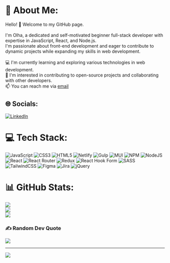 # 💫 About Me:
Hello! 👋 Welcome to my GitHub page.<br><br>I'm Olha, a dedicated and self-motivated beginner full-stack developer with expertise in JavaScript, React, and Node.js. <br>I'm passionate about front-end development and eager to contribute to dynamic projects while expanding my skills in web development.
<br><br>
💻 I'm currently learning and exploring various technologies in web development.
<br>
🌱 I'm interested in contributing to open-source projects and collaborating with other developers.
<br>
📫 You can reach me via [email](mailto:olha.sashchuk@gmail.com)


## 🌐 Socials:
[![LinkedIn](https://img.shields.io/badge/LinkedIn-%230077B5.svg?logo=linkedin&logoColor=white)](https://www.linkedin.com/in/olha-sashchuk/) 

# 💻 Tech Stack:
![JavaScript](https://img.shields.io/badge/javascript-%23323330.svg?style=for-the-badge&logo=javascript&logoColor=%23F7DF1E) ![CSS3](https://img.shields.io/badge/css3-%231572B6.svg?style=for-the-badge&logo=css3&logoColor=white) ![HTML5](https://img.shields.io/badge/html5-%23E34F26.svg?style=for-the-badge&logo=html5&logoColor=white) ![Netlify](https://img.shields.io/badge/netlify-%23000000.svg?style=for-the-badge&logo=netlify&logoColor=#00C7B7) ![Gulp](https://img.shields.io/badge/GULP-%23CF4647.svg?style=for-the-badge&logo=gulp&logoColor=white) ![MUI](https://img.shields.io/badge/MUI-%230081CB.svg?style=for-the-badge&logo=mui&logoColor=white) ![NPM](https://img.shields.io/badge/NPM-%23CB3837.svg?style=for-the-badge&logo=npm&logoColor=white) ![NodeJS](https://img.shields.io/badge/node.js-6DA55F?style=for-the-badge&logo=node.js&logoColor=white) ![React](https://img.shields.io/badge/react-%2320232a.svg?style=for-the-badge&logo=react&logoColor=%2361DAFB) ![React Router](https://img.shields.io/badge/React_Router-CA4245?style=for-the-badge&logo=react-router&logoColor=white) ![Redux](https://img.shields.io/badge/redux-%23593d88.svg?style=for-the-badge&logo=redux&logoColor=white) ![React Hook Form](https://img.shields.io/badge/React%20Hook%20Form-%23EC5990.svg?style=for-the-badge&logo=reacthookform&logoColor=white) ![SASS](https://img.shields.io/badge/SASS-hotpink.svg?style=for-the-badge&logo=SASS&logoColor=white) ![TailwindCSS](https://img.shields.io/badge/tailwindcss-%2338B2AC.svg?style=for-the-badge&logo=tailwind-css&logoColor=white) ![Figma](https://img.shields.io/badge/figma-%23F24E1E.svg?style=for-the-badge&logo=figma&logoColor=white) ![Jira](https://img.shields.io/badge/jira-%230A0FFF.svg?style=for-the-badge&logo=jira&logoColor=white) ![jQuery](https://img.shields.io/badge/jquery-%230769AD.svg?style=for-the-badge&logo=jquery&logoColor=white)
# 📊 GitHub Stats:
![](https://github-readme-stats.vercel.app/api?username=olhasashchuk&theme=radical&hide_border=false&include_all_commits=false&count_private=false)<br/>
![](https://github-readme-streak-stats.herokuapp.com/?user=olhasashchuk&theme=radical&hide_border=false)<br/>
![](https://github-readme-stats.vercel.app/api/top-langs/?username=olhasashchuk&theme=radical&hide_border=false&include_all_commits=false&count_private=false&layout=compact)

### ✍️ Random Dev Quote
![](https://quotes-github-readme.vercel.app/api?type=horizontal&theme=radical)

---
[![](https://visitcount.itsvg.in/api?id=olhasashchuk&icon=0&color=10)](https://visitcount.itsvg.in)
